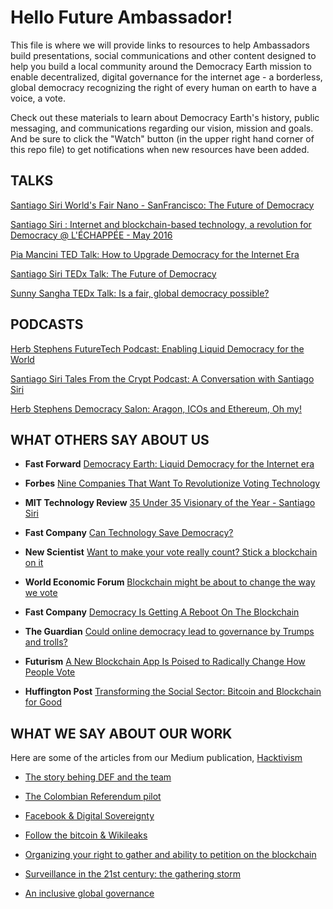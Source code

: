 # **Hello Future Ambassador!**

This file is where we will provide links to resources to help Ambassadors build presentations, social communications and other content designed to help you build a local community around the Democracy Earth mission to enable decentralized, digital governance for the internet age - a borderless, global democracy recognizing the right of every human on earth to have a voice, a vote. 

Check out these materials to learn about Democracy Earth's history, public messaging, and communications regarding our vision, mission and goals. And be sure to click the "Watch" button (in the upper right hand corner of this repo file) to get notifications when new resources have been added. 


## **TALKS**

[Santiago Siri World's Fair Nano - SanFrancisco:  The Future of Democracy](https://www.youtube.com/watch?v=HaKrFmnvAfs)

[Santiago Siri : Internet and blockchain-based technology, a revolution for Democracy @ L'ÉCHAPPÉE - May 2016](https://www.youtube.com/watch?v=UajbQTHnTfM)

[Pia Mancini TED Talk: How to Upgrade Democracy for the Internet Era](https://www.ted.com/talks/pia_mancini_how_to_upgrade_democracy_for_the_internet_era)

[Santiago Siri TEDx Talk: The Future of Democracy](https://www.youtube.com/watch?v=yGmGWZCE4h0)

[Sunny Sangha TEDx Talk: Is a fair, global democracy possible?](https://www.youtube.com/watch?v=tsz7MjMJ5J8)



## **PODCASTS**

[Herb Stephens FutureTech Podcast: Enabling Liquid Democracy for the World](https://www.futuretechpodcast.com/podcasts/herb-stephens-president-of-democracy-earth-enabling-liquid-democracy-for-the-world/)

[Santiago Siri Tales From the Crypt Podcast: A Conversation with Santiago Siri](https://player.fm/series/tales-from-the-crypt/tales-from-the-crypt-3-a-conversation-with-santiago-siri)

[Herb Stephens Democracy Salon: Aragon, ICOs and Ethereum, Oh my!](https://soundcloud.com/user-561734241/democracy-salon-aragon-icos-and-ethereum-oh-my)



## **WHAT OTHERS SAY ABOUT US**

- **Fast Forward** [Democracy Earth: Liquid Democracy for the Internet era](https://www.ffwd.org/blog/democracy-earth/)

- **Forbes** [Nine Companies That Want To Revolutionize Voting Technology](https://www.forbes.com/sites/rebeccaheilweil1/2017/12/02/eight-companies-that-want-to-revolutionize-voting-technology/2/#377186466cf2)

- **MIT Technology Review** [35 Under 35 Visionary of the Year - Santiago Siri](https://www.technologyreview.es/listas/35-innovadores-con-menos-de-35/2017/visionarios/santiago-siri-argentina)

- **Fast Company** [Can Technology Save Democracy?](https://www.fastcompany.com/3068382/can-technology-save-democracy)

- **New Scientist** [Want to make your vote really count? Stick a blockchain on it](https://www.newscientist.com/article/mg23531424-500-bitcoin-tech-to-put-political-power-in-the-hands-of-voters/)

- **World Economic Forum** [Blockchain might be about to change the way we vote](https://www.weforum.org/agenda/2017/09/blockchain-could-be-about-to-change-how-you-vote)

- **Fast Company** [Democracy Is Getting A Reboot On The Blockchain](https://www.fastcompany.com/3062386/democracy-is-getting-a-reboot-on-the-blockchain)

- **The Guardian** [Could online democracy lead to governance by Trumps and trolls?](https://www.theguardian.com/sustainable-business/2016/oct/24/could-online-democracy-lead-to-governance-by-trumps-and-trolls)

- **Futurism** [A New Blockchain App Is Poised to Radically Change How People Vote](https://futurism.com/a-new-blockchain-app-is-poised-to-radically-change-how-people-vote/)

- **Huffington Post** [Transforming the Social Sector: Bitcoin and Blockchain for Good](https://www.huffingtonpost.com/entry/transforming-the-social-sector-bitcoin-and-blockchain_us_59c169e3e4b0f96732cbc9c7)



## **WHAT WE SAY ABOUT OUR WORK**

Here are some of the articles from our Medium publication, [Hacktivism](https://words.democracy.earth)

- [The story behing DEF and the team](https://words.democracy.earth/blockchain-liquid-democracy-and-the-end-of-the-outsider-a171a0e11816)

- [The Colombian Referendum pilot](https://words.democracy.earth/a-digital-referendum-for-colombias-diaspora-aeef071ec014)

- [Facebook & Digital Sovereignty](https://words.democracy.earth/facebook-digital-sovereignty-70697e47f50b)

- [Follow the bitcoin & Wikileaks](https://words.democracy.earth/follow-the-bitcoin-wikileaks-f2218dece347)

- [Organizing your right to gather and ability to petition on the blockchain](https://words.democracy.earth/organizing-your-right-to-gather-ability-to-petition-on-the-blockchain-c5412db5a008)

- [Surveillance in the 21st century: the gathering storm](https://words.democracy.earth/the-gathering-storm-eb0c6bbf3886)

- [An inclusive global governance](https://words.democracy.earth/an-inclusive-global-governance-769c2db4e87d)
